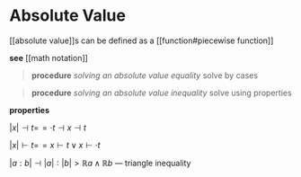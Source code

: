 # Absolute Value

[[absolute value]]s can be defined as a [[function#piecewise function]]

**see** [[math notation]]

> **procedure** _solving an absolute value equality_ solve by cases

> **procedure** _solving an absolute value inequality_ solve using properties

**properties**

$|x| \dashv t =\!= \cdot t \dashv x \dashv t$

$|x| \vdash t =\!= x \vdash t \lor x \vdash \cdot t$

$|a : b| \dashv |a| : |b| > \mathbb R a \land \mathbb R b$ &mdash; triangle inequality
